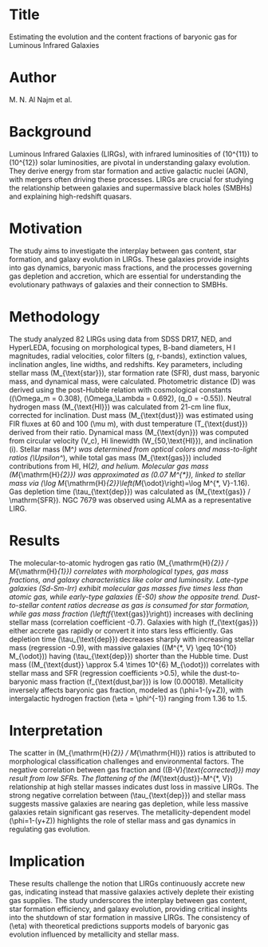 # Title  
Estimating the evolution and the content fractions of baryonic gas for Luminous Infrared Galaxies  

# Author  
M. N. Al Najm et al.  

# Background  
Luminous Infrared Galaxies (LIRGs), with infrared luminosities of \(10^{11}\) to \(10^{12}\) solar luminosities, are pivotal in understanding galaxy evolution. They derive energy from star formation and active galactic nuclei (AGN), with mergers often driving these processes. LIRGs are crucial for studying the relationship between galaxies and supermassive black holes (SMBHs) and explaining high-redshift quasars.  

# Motivation  
The study aims to investigate the interplay between gas content, star formation, and galaxy evolution in LIRGs. These galaxies provide insights into gas dynamics, baryonic mass fractions, and the processes governing gas depletion and accretion, which are essential for understanding the evolutionary pathways of galaxies and their connection to SMBHs.  

# Methodology  
The study analyzed 82 LIRGs using data from SDSS DR17, NED, and HyperLEDA, focusing on morphological types, B-band diameters, H I magnitudes, radial velocities, color filters (g, r-bands), extinction values, inclination angles, line widths, and redshifts. Key parameters, including stellar mass \(M_{\text{star}}\), star formation rate (SFR), dust mass, baryonic mass, and dynamical mass, were calculated. Photometric distance \(D\) was derived using the post-Hubble relation with cosmological constants (\(\Omega_m = 0.308\), \(\Omega_\Lambda = 0.692\), \(q_0 = -0.55\)). Neutral hydrogen mass \(M_{\text{HI}}\) was calculated from 21-cm line flux, corrected for inclination. Dust mass \(M_{\text{dust}}\) was estimated using FIR fluxes at 60 and 100 \(\mu m\), with dust temperature \(T_{\text{dust}}\) derived from their ratio. Dynamical mass \(M_{\text{dyn}}\) was computed from circular velocity \(V_c\), Hi linewidth \(W_{50,\text{HI}}\), and inclination \(i\). Stellar mass \(M^*\) was determined from optical colors and mass-to-light ratios \(\Upsilon^*\), while total gas mass \(M_{\text{gas}}\) included contributions from HI, H\(_2\), and helium. Molecular gas mass \(M_{\mathrm{H}_{2}}\) was approximated as \(0.07 M^{*}\), linked to stellar mass via \(\log M_{\mathrm{H}_{2}}\left(M_{\odot}\right)=\log M^{*, V}-1.16\). Gas depletion time \(\tau_{\text{dep}}\) was calculated as \(M_{\text{gas}} / \mathrm{SFR}\). NGC 7679 was observed using ALMA as a representative LIRG.  

# Results  
The molecular-to-atomic hydrogen gas ratio \(M_{\mathrm{H}_{2}} / M_{\mathrm{H}_{1}}\) correlates with morphological types, gas mass fractions, and galaxy characteristics like color and luminosity. Late-type galaxies (Sd-Sm-Irr) exhibit molecular gas masses five times less than atomic gas, while early-type galaxies (E-S0) show the opposite trend. Dust-to-stellar content ratios decrease as gas is consumed for star formation, while gas mass fraction \(\left(f_{\text{gas}}\right)\) increases with declining stellar mass (correlation coefficient -0.7). Galaxies with high \(f_{\text{gas}}\) either accrete gas rapidly or convert it into stars less efficiently. Gas depletion time \(\tau_{\text{dep}}\) decreases sharply with increasing stellar mass (regression -0.9), with massive galaxies (\(M^{*, V} \geq 10^{10} M_{\odot}\)) having \(\tau_{\text{dep}}\) shorter than the Hubble time. Dust mass (\(M_{\text{dust}} \approx 5.4 \times 10^{6} M_{\odot}\)) correlates with stellar mass and SFR (regression coefficients >0.5), while the dust-to-baryonic mass fraction \(f_{\text{dust,bar}}\) is low (0.00018). Metallicity inversely affects baryonic gas fraction, modeled as \(\phi=1-(y+Z)\), with intergalactic hydrogen fraction \(\eta = \phi^{-1}\) ranging from 1.36 to 1.5.  

# Interpretation  
The scatter in \(M_{\mathrm{H}_{2}} / M_{\mathrm{HI}}\) ratios is attributed to morphological classification challenges and environmental factors. The negative correlation between gas fraction and \((B-V)_{\text{corrected}}\) may result from low SFRs. The flattening of the \(M_{\text{dust}}-M^{*, V}\) relationship at high stellar masses indicates dust loss in massive LIRGs. The strong negative correlation between \(\tau_{\text{dep}}\) and stellar mass suggests massive galaxies are nearing gas depletion, while less massive galaxies retain significant gas reserves. The metallicity-dependent model \(\phi=1-(y+Z)\) highlights the role of stellar mass and gas dynamics in regulating gas evolution.  

# Implication  
These results challenge the notion that LIRGs continuously accrete new gas, indicating instead that massive galaxies actively deplete their existing gas supplies. The study underscores the interplay between gas content, star formation efficiency, and galaxy evolution, providing critical insights into the shutdown of star formation in massive LIRGs. The consistency of \(\eta\) with theoretical predictions supports models of baryonic gas evolution influenced by metallicity and stellar mass.